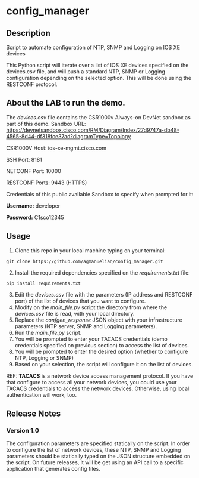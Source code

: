 # config_manager


## Description 
Script to automate configuration of NTP, SNMP and Logging on IOS XE devices

This Python script will iterate over a list of IOS XE devices specified on the devices.csv file, and will push a standard NTP, SNMP or Logging configuration depending on the selected option.
This will be done using the RESTCONF protocol.

## About the LAB to run the demo.

The _devices.csv_ file contains the CSR1000v Always-on DevNet sandbox as part of this demo. 
Sandbox URL: https://devnetsandbox.cisco.com/RM/Diagram/Index/27d9747a-db48-4565-8d44-df318fce37ad?diagramType=Topology

CSR1000V Host: ios-xe-mgmt.cisco.com

SSH Port: 8181

NETCONF Port: 10000

RESTCONF Ports: 9443 (HTTPS)


Credentials of this public available Sandbox to specify when prompted for it:

**Username:** developer

**Password:** C1sco12345

## Usage

1. Clone this repo in your local machine typing on your terminal:

```git clone https://github.com/agmanuelian/config_manager.git```

2. Install the required dependencies specified on the _requirements.txt_ file: 

```pip install requirements.txt```

3. Edit the _devices.csv_ file with the parameters (IP address and RESTCONF port) of the list of devices that you want to configure.
4. Modify on the _main_file.py_ script the directory from where the _devices.csv_ file is read, with your local directory.
5. Replace the _confgen_response_ JSON object with your infrastructure parameters (NTP server, SNMP and Logging parameters).
6. Run the _main_file.py_ script.
7. You will be prompted to enter your TACACS credentials (demo credentials specified on previous section) to access the list of devices.
8. You will be prompted to enter the desired option (whether to configure NTP, Logging or SNMP)
9. Based on your selection, the script will configure it on the list of devices.

REF: **TACACS** is a network device access management protocol. If you have that configure to access all your network devices, you could use your TACACS credentials to access the network devices. Otherwise, using local authentication will work, too.

## Release Notes
### Version 1.0

The configuration parameters are specified statically on the script. In order to configure the list of network devices, these NTP, SNMP and Logging parameters should be statically typed on the JSON structure embedded on the script. On future releases, it will be get using an API call to a specific application that generates config files.
